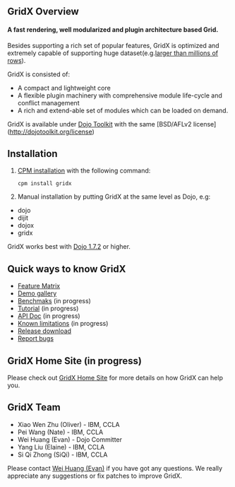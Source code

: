 ## GridX Overview

#### **A fast rendering, well modularized and plugin architecture based Grid.**

Besides supporting a rich set of popular features, GridX is optimized and extremely capable of supporting huge dataset(e.g.[larger than millions of rows](http://evanhw.github.com/gridx/gridx/tests/test_grid_huge_data.html)).

GridX is consisted of:

* A compact and lightweight core
* A flexible plugin machinery with comprehensive module life-cycle and conflict management
* A rich and extend-able set of modules which can be loaded on demand.

GridX is available under [Dojo Toolkit](http://dojotoolkit.org/) with the same [BSD/AFLv2 license] (http://dojotoolkit.org/license)

## Installation

1.  [CPM installation](https://github.com/kriszyp/cpm) with the following command:

    ``cpm install gridx``

2.  Manual installation by putting GridX at the same level as Dojo, e.g:
 * dojo 
 * dijit
 * dojox
 * gridx

GridX works best with [Dojo 1.7.2](http://download.dojotoolkit.org/release-1.7.2/) or higher.


## Quick ways to know GridX

* [Feature Matrix](https://docs.google.com/spreadsheet/pub?key=0AgR1KOpszcsZdF9ZbW5hWFdYUFAzdjdhZi1xcGMwUVE&output=html)
* [Demo gallery](http://evanhw.github.com/gridx/gridx/gallery/gallery.html)
* [Benchmaks]() (in progress)
* [Tutorial](https://github.com/evanhw/gridx/wiki/Introduction-to-Gridx) (in progress)
* [API Doc](http://evanhw.github.com/gridx/doc/gridx.html) (in progress)
* [Known limitations]() (in progress)
* [Release download](https://github.com/evanhw/gridx/zipball/master)
* [Report bugs](https://github.com/evanhw/gridx/issues/new)


## GridX Home Site (in progress)
Please check out [GridX Home Site]() for more details on how GridX can help you.


## GridX Team
* Xiao Wen Zhu (Oliver) - IBM, CCLA
* Pei Wang (Nate) - IBM, CCLA
* Wei Huang (Evan) -  Dojo Committer
* Yang Liu (Elaine) - IBM, CCLA
* Si Qi Zhong (SiQi) - IBM, CCLA

Please contact [Wei Huang (Evan)](mailto:evanhuangwei@gmail.com) if you have got any questions. We really appreciate any suggestions or fix patches to improve GridX.
